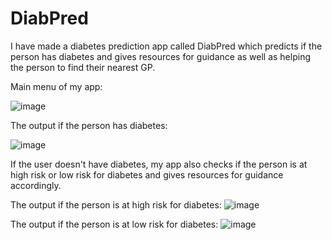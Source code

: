 # DiabPred
I have made a diabetes prediction app called DiabPred which predicts if the person has diabetes and gives resources for guidance as well as helping the person to find their nearest GP.

Main menu of my app:

![image](https://user-images.githubusercontent.com/117676422/201520338-8918c7df-8533-4693-8908-99d822089fcb.png)


The output if the person has diabetes:

![image](https://user-images.githubusercontent.com/117676422/201519949-cb6f0279-2c20-4000-a2c0-36cad8dbc3ec.png)

If the user doesn't have diabetes, my app also checks if the person is at high risk or low risk for diabetes  and gives resources for guidance accordingly.

The output if the person is at high risk for diabetes:
![image](https://user-images.githubusercontent.com/117676422/201520100-7add907d-976e-48ac-b194-5749122c7627.png)

The output if the person is at low risk for diabetes:
![image](https://user-images.githubusercontent.com/117676422/201520131-5c1ad5ab-4f0f-43ba-9c9b-e0621a46714b.png)



